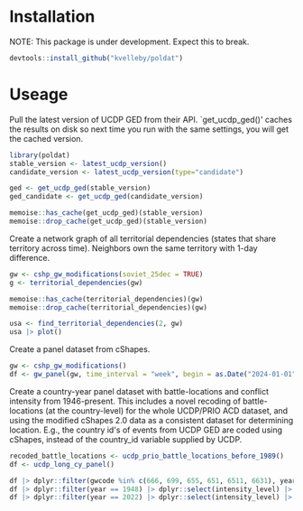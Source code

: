 # Installation

NOTE: This package is under development. Expect this to break.

```R
devtools::install_github("kvelleby/poldat")
```

# Useage

Pull the latest version of UCDP GED from their API. `get_ucdp_ged()' caches the results on disk so next time you run with  the same settings, you will get the cached version.
```R
library(poldat)
stable_version <- latest_ucdp_version()
candidate_version <- latest_ucdp_version(type="candidate")

ged <- get_ucdp_ged(stable_version)
ged_candidate <- get_ucdp_ged(candidate_version)

memoise::has_cache(get_ucdp_ged)(stable_version)
memoise::drop_cache(get_ucdp_ged)(stable_version)
```

Create a network graph of all territorial dependencies (states that share territory across time). Neighbors own the same territory with 1-day difference.
```R
gw <- cshp_gw_modifications(soviet_25dec = TRUE)
g <- territorial_dependencies(gw)

memoise::has_cache(territorial_dependencies)(gw)
memoise::drop_cache(territorial_dependencies)(gw)

usa <- find_territorial_dependencies(2, gw)
usa |> plot()
```

Create a panel dataset from cShapes. 
```R
gw <- cshp_gw_modifications()
df <- gw_panel(gw, time_interval = "week", begin = as.Date("2024-01-01"), stop = Sys.Date())
```

Create a country-year panel dataset with battle-locations and conflict intensity from 1946-present. This includes a novel recoding of battle-locations (at the country-level) for the whole UCDP/PRIO ACD dataset, and using the modified cShapes 2.0 data as a consistent dataset for determining location. E.g., the country id's of events from UCDP GED are coded using cShapes, instead of the country_id variable supplied by UCDP.
```R
recoded_battle_locations <- ucdp_prio_battle_locations_before_1989()
df <- ucdp_long_cy_panel()

df |> dplyr::filter(gwcode %in% c(666, 699, 655, 651, 6511, 6631), year == 1967)
df |> dplyr::filter(year == 1948) |> dplyr::select(intensity_level) |> plot()
df |> dplyr::filter(year == 2022) |> dplyr::select(intensity_level) |> plot()
```


